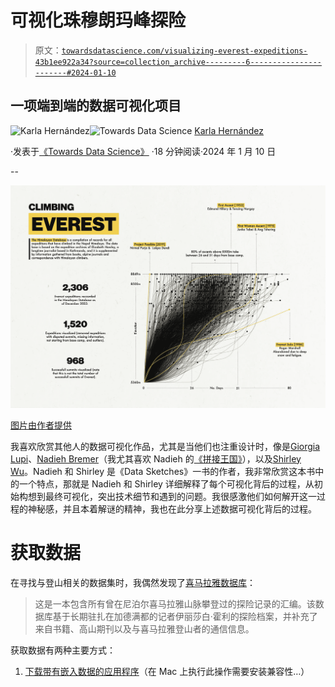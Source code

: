 # 可视化珠穆朗玛峰探险

> 原文：[`towardsdatascience.com/visualizing-everest-expeditions-43b1ee922a34?source=collection_archive---------6-----------------------#2024-01-10`](https://towardsdatascience.com/visualizing-everest-expeditions-43b1ee922a34?source=collection_archive---------6-----------------------#2024-01-10)

## 一项端到端的数据可视化项目

[](https://medium.com/@karlahrnndz?source=post_page---byline--43b1ee922a34--------------------------------)![Karla Hernández](https://medium.com/@karlahrnndz?source=post_page---byline--43b1ee922a34--------------------------------)[](https://towardsdatascience.com/?source=post_page---byline--43b1ee922a34--------------------------------)![Towards Data Science](https://towardsdatascience.com/?source=post_page---byline--43b1ee922a34--------------------------------) [Karla Hernández](https://medium.com/@karlahrnndz?source=post_page---byline--43b1ee922a34--------------------------------)

·发表于[《Towards Data Science》](https://towardsdatascience.com/?source=post_page---byline--43b1ee922a34--------------------------------) ·18 分钟阅读·2024 年 1 月 10 日

--

![](img/d9645b40125596dcd945294e28310aca.png)

[图片由作者提供](https://www.karlahernandez.com/art-w-code/climbing-everest)

我喜欢欣赏其他人的数据可视化作品，尤其是当他们也注重设计时，像是[Giorgia Lupi](https://medium.com/u/2b468a91df0f?source=post_page---user_mention--43b1ee922a34--------------------------------)、[Nadieh Bremer](https://medium.com/u/2c47aca9abda?source=post_page---user_mention--43b1ee922a34--------------------------------)（我尤其喜欢 Nadieh 的[《拼接王国》](https://www.visualcinnamon.com/art/patchwork-kingdoms/)），以及[Shirley Wu](https://medium.com/u/4607b4069d83?source=post_page---user_mention--43b1ee922a34--------------------------------)。Nadieh 和 Shirley 是《Data Sketches》一书的作者，我非常欣赏这本书中的一个特点，那就是 Nadieh 和 Shirley 详细解释了每个可视化背后的过程，从初始构想到最终可视化，突出技术细节和遇到的问题。我很感激他们如何解开这一过程的神秘感，并且本着解谜的精神，我也在此分享上述数据可视化背后的过程。

# 获取数据

在寻找与登山相关的数据集时，我偶然发现了[喜马拉雅数据库](http://himalayandatabase.com)：

> 这是一本包含所有曾在尼泊尔喜马拉雅山脉攀登过的探险记录的汇编。该数据库基于长期驻扎在加德满都的记者伊丽莎白·霍利的探险档案，并补充了来自书籍、高山期刊以及与喜马拉雅登山者的通信信息。

获取数据有两种主要方式：

1.  [下载带有嵌入数据的应用程序](https://www.himalayandatabase.com/downloads.html)（在 Mac 上执行此操作需要安装兼容性…）
